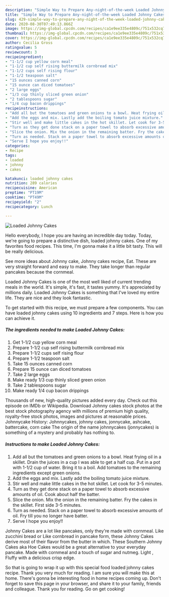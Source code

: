 ```yaml
---
description: "Simple Way to Prepare Any-night-of-the-week Loaded Johnny Cakes"
title: "Simple Way to Prepare Any-night-of-the-week Loaded Johnny Cakes"
slug: 429-simple-way-to-prepare-any-night-of-the-week-loaded-johnny-cakes
date: 2020-08-30T07:49:13.866Z
image: https://img-global.cpcdn.com/recipes/ca1e9ee335e4809c/751x532cq70/loaded-johnny-cakes-recipe-main-photo.jpg
thumbnail: https://img-global.cpcdn.com/recipes/ca1e9ee335e4809c/751x532cq70/loaded-johnny-cakes-recipe-main-photo.jpg
cover: https://img-global.cpcdn.com/recipes/ca1e9ee335e4809c/751x532cq70/loaded-johnny-cakes-recipe-main-photo.jpg
author: Cecilia Gross
ratingvalue: 5
reviewcount: 3
recipeingredient:
- "1-1/2 cup yellow corn meal"
- "1-1/2 cup self rising buttermilk cornbread mix"
- "1-1/2 cups self rising flour"
- "1-1/2 teaspoon salt"
- "15 ounces canned corn"
- "15 ounce can diced tomatoes"
- "2 large eggs"
- "1/3 cup thinly sliced green onion"
- "2 tablespoons sugar"
- "1/4 cup bacon drippings"
recipeinstructions:
- "Add all but the tomatoes and green onions to a bowl. Heat frying oil in a skillet. Drain the juices in a cup I was able to get a half cup. Put in a pot with 1-1/2 cup of water. Bring it to a boil. Add tomatoes to the remaining ingredients except green onions."
- "Add the eggs and mix. Lastly add the boiling tomato juice mixture."
- "Stir well and make little cakes in the hot skillet. Let cook for 3-5 minutes."
- "Turn as they get done stack on a paper towel to absorb excessive amounts of oil. Cook about half the batter."
- "Slice the onion. Mix the onion in the remaining batter. Fry the cakes in the skillet. First side 3-5 minutes."
- "Turn as needed. Stack on a paper towel to absorb excessive amounts of oil. Fry till you no longer have batter."
- "Serve I hope you enjoy!!"
categories:
- Recipe
tags:
- loaded
- johnny
- cakes

katakunci: loaded johnny cakes 
nutrition: 289 calories
recipecuisine: American
preptime: "PT19M"
cooktime: "PT49M"
recipeyield: "2"
recipecategory: Lunch

---
```



![Loaded Johnny Cakes](https://img-global.cpcdn.com/recipes/ca1e9ee335e4809c/751x532cq70/loaded-johnny-cakes-recipe-main-photo.jpg)

Hello everybody, I hope you are having an incredible day today. Today, we're going to prepare a distinctive dish, loaded johnny cakes. One of my favorites food recipes. This time, I'm gonna make it a little bit tasty. This will be really delicious.

See more ideas about Johnny cake, Johnny cakes recipe, Eat. These are very straight forward and easy to make. They take longer than regular pancakes because the cornmeal.

Loaded Johnny Cakes is one of the most well liked of current trending meals in the world. It's simple, it's fast, it tastes yummy. It's appreciated by millions daily. Loaded Johnny Cakes is something that I've loved my entire life. They are nice and they look fantastic.


To get started with this recipe, we must prepare a few components. You can have loaded johnny cakes using 10 ingredients and 7 steps. Here is how you can achieve it.

<!--inarticleads1-->

##### The ingredients needed to make Loaded Johnny Cakes:

1. Get 1-1/2 cup yellow corn meal
1. Prepare 1-1/2 cup self rising buttermilk cornbread mix
1. Prepare 1-1/2 cups self rising flour
1. Prepare 1-1/2 teaspoon salt
1. Take 15 ounces canned corn
1. Prepare 15 ounce can diced tomatoes
1. Take 2 large eggs
1. Make ready 1/3 cup thinly sliced green onion
1. Take 2 tablespoons sugar
1. Make ready 1/4 cup bacon drippings


Thousands of new, high-quality pictures added every day. Check out this episode on IMDb or Wikipedia. Download Johnny cakes stock photos at the best stock photography agency with millions of premium high quality, royalty-free stock photos, images and pictures at reasonable prices. Johnnycake History: Johnnycakes, johnny cakes, jonnycake, ashcake, battercake, corn cake The origin of the name johnnycakes (jonnycakes) is something of a mystery and probably has nothing to. 

<!--inarticleads2-->

##### Instructions to make Loaded Johnny Cakes:

1. Add all but the tomatoes and green onions to a bowl. Heat frying oil in a skillet. Drain the juices in a cup I was able to get a half cup. Put in a pot with 1-1/2 cup of water. Bring it to a boil. Add tomatoes to the remaining ingredients except green onions.
1. Add the eggs and mix. Lastly add the boiling tomato juice mixture.
1. Stir well and make little cakes in the hot skillet. Let cook for 3-5 minutes.
1. Turn as they get done stack on a paper towel to absorb excessive amounts of oil. Cook about half the batter.
1. Slice the onion. Mix the onion in the remaining batter. Fry the cakes in the skillet. First side 3-5 minutes.
1. Turn as needed. Stack on a paper towel to absorb excessive amounts of oil. Fry till you no longer have batter.
1. Serve I hope you enjoy!!


Johnny Cakes are a lot like pancakes, only they&#39;re made with cornmeal. Like zucchini bread or Like cornbread in pancake form, these Johnny Cakes derive most of their flavor from the butter in which. These Southern Johnny Cakes aka Hoe Cakes would be a great alternative to your everyday pancake. Made with cornmeal and a touch of sugar and nutmeg. Light , Fluffy with a delicious crisp edge. 

So that is going to wrap it up with this special food loaded johnny cakes recipe. Thank you very much for reading. I am sure you will make this at home. There's gonna be interesting food in home recipes coming up. Don't forget to save this page in your browser, and share it to your family, friends and colleague. Thank you for reading. Go on get cooking!
